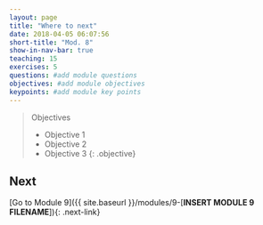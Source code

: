 ```yaml
---
layout: page
title: "Where to next"
date: 2018-04-05 06:07:56
short-title: "Mod. 8"
show-in-nav-bar: true
teaching: 15
exercises: 5
questions: #add module questions
objectives: #add module objectives
keypoints: #add module key points
---
```


>Objectives
>- Objective 1
>- Objective 2
>- Objective 3
{: .objective}



## Next
[Go to Module 9]({{ site.baseurl }}/modules/9-[**INSERT MODULE 9 FILENAME**]){: .next-link}
